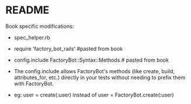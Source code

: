 # README

Book specific modifications:

- spec_helper.rb

* require 'factory_bot_rails' #pasted from book
* config.include FactoryBot::Syntax::Methods # pasted from book

* The config.include allows FactoryBot's methods (like create, build, attributes_for, etc.) directly in your tests without needing to prefix them with FactoryBot.
* eg: user = create(:user) instead of user = FactoryBot.create(:user)
